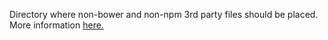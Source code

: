 Directory where non-bower and non-npm 3rd party files should be placed.
More information [here.](https://github.com/brunch/brunch-guide/blob/master/content/en/chapter03-conventions-and-defaults.md#folders)
